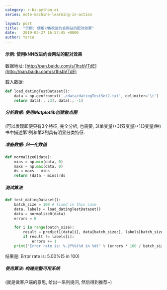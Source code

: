 ```yaml
---
category: r-bi-python-ai
series: note-machine-learning-in-action

layout: post 
title:  "示例: 使用kNN改进约会网站的配对效果"
date:   2019-03-27 16:57:45 +0800
author: Yarco
---
```


#### 示例: 使用kNN改进约会网站的配对效果
数据地址: [http://pan.baidu.com/s/1hsbVTdE](http://pan.baidu.com/s/1hsbVTdE)

载入数据:
```python
def load_datingTestDataset():
    data = np.genfromtxt('./data/datingTestSet2.txt', delimiter='\t')
    return data[:, :3], data[:, -1]
```

##### 分析数据: 使用Matplotlib创建散点图
(可以发现即便只有3个特征, 完全分析, 也需要, 3(单变量)+3(双变量)+1(3变量)种)
书中描述第1列和第2列具有明显分类特征.

##### 准备数据: 归一化数值
```python
def normalize0(data):
    mins = np.min(data, 0)
    maxs = np.max(data, 0)
    ds = maxs - mins
    return (data - mins)/ds
```

##### 测试算法
```python
def test_datingDataset():
    batch_size = 100 # fixed in this case
    data, labels = load_datingTestDataset()
    data = normalize0(data)
    errors = 0

    for i in range(batch_size):
        result = predict1(data[i], data[batch_size:], labels[batch_size:], 3)
        if result != labels[i]:
            errors += 1
    print("Error rate is: %.2f%%(%d in %d)" % (errors * 100 / batch_size, errors, batch_size))
```
结果是:
Error rate is: 5.00%(5 in 100)

##### 使用算法: 构建完整可用系统
(就是做客户端的意思, 给出一系列提问, 然后得到推荐~)

